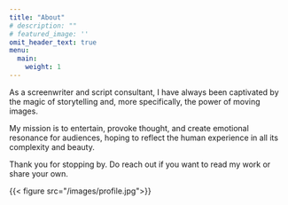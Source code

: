 ```yaml
---
title: "About"
# description: ""
# featured_image: ''
omit_header_text: true
menu:
  main:
    weight: 1
---
```


As a screenwriter and script consultant, I have always been captivated by the magic of storytelling and, more specifically, the power of moving images. 

My mission is to entertain, provoke thought, and create emotional resonance for audiences, hoping to reflect the human experience in all its complexity and beauty. 

Thank you for stopping by. Do reach out if you want to read my work or share your own.   

{{< figure src="/images/profile.jpg">}}
